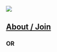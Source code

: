 ![](https://i.ibb.co/WsYCvKG/428-E52-CF-7130-422-A-93-E6-334-B8-C21-A5-F2.png)

## [About / Join](https://discuss.flarum.org/d/25506-flaring-a-modern-webring-for-flarum-webmasters)

### OR

